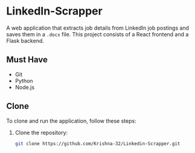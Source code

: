 # LinkedIn-Scrapper

A web application that extracts job details from LinkedIn job postings and saves them in a `.docx` file. This project consists of a React frontend and a Flask backend.

## Must Have
- Git
- Python
- Node.js

## Clone
To clone and run the application, follow these steps:

1. Clone the repository:
   ```bash
   git clone https://github.com/Krishna-32/Linkedin-Scrapper.git
